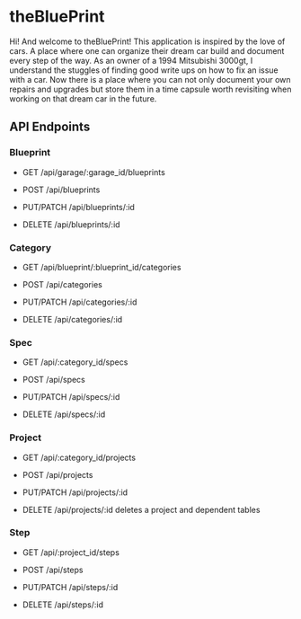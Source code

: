 # theBluePrint

Hi! And welcome to theBluePrint! This application is inspired by the love of cars. A place where one can organize their dream car build and document every step of the way. As an owner of a 1994 Mitsubishi 3000gt, I understand the stuggles of finding good write ups on how to fix an issue with a car. Now there is a place where you can not only document your own repairs and upgrades but store them in a time capsule worth revisiting when working on that dream car in the future. 


## API Endpoints

    
### Blueprint

  - GET /api/garage/:garage_id/blueprints
    
  - POST /api/blueprints
    
  - PUT/PATCH /api/blueprints/:id
    
  - DELETE /api/blueprints/:id

### Category

  - GET /api/blueprint/:blueprint_id/categories

  - POST /api/categories

  - PUT/PATCH /api/categories/:id

  - DELETE /api/categories/:id

### Spec

  - GET /api/:category_id/specs

  - POST /api/specs

  - PUT/PATCH /api/specs/:id

  - DELETE /api/specs/:id

### Project

  - GET /api/:category_id/projects

  - POST /api/projects

  - PUT/PATCH /api/projects/:id

  - DELETE /api/projects/:id
    deletes a project and dependent tables
    
 ### Step
 
  - GET /api/:project_id/steps

  - POST /api/steps

  - PUT/PATCH /api/steps/:id

  - DELETE /api/steps/:id
